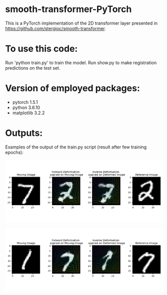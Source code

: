 # smooth-transformer-PyTorch

This is a PyTorch implementation of the 2D transformer layer presented in https://github.com/stergioc/smooth-transformer.

# To use this code:
Run 'python train.py' to train the model.
Run show.py to make registration predictions on the test set.

# Version of employed packages:
- pytorch 1.5.1
- python 3.6.10
- matplotlib 3.2.2

# Outputs:
Examples of the output of the train.py script (result after few training epochs):

![example1](/outputs/example-2d-output_7_2.png)


![example1](/outputs/example-2d-output_1_7.png)

